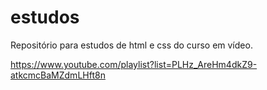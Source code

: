 # estudos

Repositório para estudos de html e css do curso em vídeo.

https://www.youtube.com/playlist?list=PLHz_AreHm4dkZ9-atkcmcBaMZdmLHft8n
